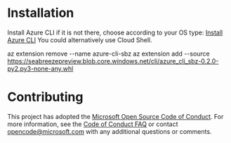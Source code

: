 # Installation

Install Azure CLI if it is not there, choose according to your OS type:
[Install Azure CLI](https://docs.microsoft.com/en-us/cli/azure/install-azure-cli?view=azure-cli-latest)
You could alternatively use Cloud Shell. 

az extension remove --name azure-cli-sbz 
az extension add --source https://seabreezepreview.blob.core.windows.net/cli/azure_cli_sbz-0.2.0-py2.py3-none-any.whl

# Contributing

This project has adopted the
[Microsoft Open Source Code of Conduct](https://opensource.microsoft.com/codeofconduct/).
For more information, see the
[Code of Conduct FAQ](https://opensource.microsoft.com/codeofconduct/faq/) or
contact [opencode@microsoft.com](mailto:opencode@microsoft.com) with any
additional questions or comments.